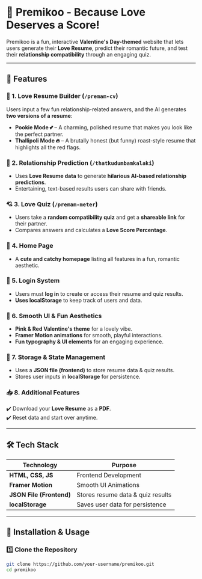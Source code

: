 # 💖 Premikoo - Because Love Deserves a Score!

Premikoo is a fun, interactive **Valentine's Day-themed** website that lets users generate their **Love Resume**, predict their romantic future, and test their **relationship compatibility** through an engaging quiz.

---

## 🎯 Features

### 💌 1. Love Resume Builder (`/premam-cv`)

Users input a few fun relationship-related answers, and the AI generates **two versions of a resume**:

- **Pookie Mode 💕** – A charming, polished resume that makes you look like the perfect partner.
- **Thallipoli Mode 🔥** – A brutally honest (but funny) roast-style resume that highlights all the red flags.

### 🔮 2. Relationship Prediction (`/thatkudumbamkalaki`)

- Uses **Love Resume data** to generate **hilarious AI-based relationship predictions**.
- Entertaining, text-based results users can share with friends.

### 💘 3. Love Quiz (`/premam-meter`)

- Users take a **random compatibility quiz** and get a **shareable link** for their partner.
- Compares answers and calculates a **Love Score Percentage**.

### 🏡 4. Home Page

- A **cute and catchy homepage** listing all features in a fun, romantic aesthetic.

### 🔐 5. Login System

- Users must **log in** to create or access their resume and quiz results.
- **Uses localStorage** to keep track of users and data.

### 🎨 6. Smooth UI & Fun Aesthetics

- **Pink & Red Valentine's theme** for a lovely vibe.
- **Framer Motion animations** for smooth, playful interactions.
- **Fun typography & UI elements** for an engaging experience.

### 📂 7. Storage & State Management

- Uses a **JSON file (frontend)** to store resume data & quiz results.
- Stores user inputs in **localStorage** for persistence.

### 📥 8. Additional Features

✔️ Download your **Love Resume** as a **PDF**.  
✔️ Reset data and start over anytime.

---

## 🛠 Tech Stack

| Technology               | Purpose                           |
| ------------------------ | --------------------------------- |
| **HTML, CSS, JS**        | Frontend Development              |
| **Framer Motion**        | Smooth UI Animations              |
| **JSON File (Frontend)** | Stores resume data & quiz results |
| **localStorage**         | Saves user data for persistence   |

---

## 🚀 Installation & Usage

### 1️⃣ Clone the Repository

```bash
git clone https://github.com/your-username/premikoo.git
cd premikoo
```
